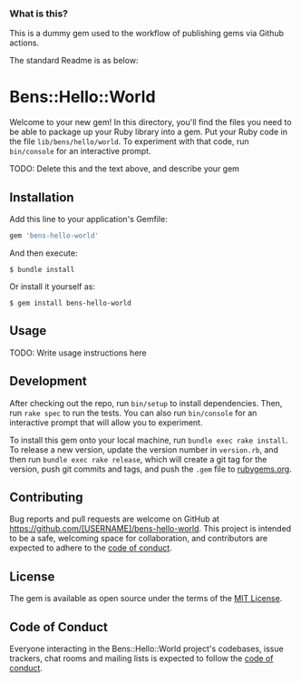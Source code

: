 ### What is this?

This is a dummy gem used to the workflow of publishing gems via Github actions.

The standard Readme is as below:

# Bens::Hello::World

Welcome to your new gem! In this directory, you'll find the files you need to be able to package up your Ruby library into a gem. Put your Ruby code in the file `lib/bens/hello/world`. To experiment with that code, run `bin/console` for an interactive prompt.

TODO: Delete this and the text above, and describe your gem

## Installation

Add this line to your application's Gemfile:

```ruby
gem 'bens-hello-world'
```

And then execute:

    $ bundle install

Or install it yourself as:

    $ gem install bens-hello-world

## Usage

TODO: Write usage instructions here

## Development

After checking out the repo, run `bin/setup` to install dependencies. Then, run `rake spec` to run the tests. You can also run `bin/console` for an interactive prompt that will allow you to experiment.

To install this gem onto your local machine, run `bundle exec rake install`. To release a new version, update the version number in `version.rb`, and then run `bundle exec rake release`, which will create a git tag for the version, push git commits and tags, and push the `.gem` file to [rubygems.org](https://rubygems.org).

## Contributing

Bug reports and pull requests are welcome on GitHub at https://github.com/[USERNAME]/bens-hello-world. This project is intended to be a safe, welcoming space for collaboration, and contributors are expected to adhere to the [code of conduct](https://github.com/[USERNAME]/bens-hello-world/blob/master/CODE_OF_CONDUCT.md).


## License

The gem is available as open source under the terms of the [MIT License](https://opensource.org/licenses/MIT).

## Code of Conduct

Everyone interacting in the Bens::Hello::World project's codebases, issue trackers, chat rooms and mailing lists is expected to follow the [code of conduct](https://github.com/[USERNAME]/bens-hello-world/blob/master/CODE_OF_CONDUCT.md).
